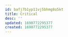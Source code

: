 ```yaml
---
id: bafj7b1yp11vj5bhmg8o5kt
title: Critical
desc: ''
updated: 1690772295377
created: 1690772295377
---
```

